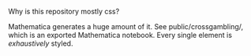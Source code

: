 Why is this repository mostly css?

Mathematica generates a huge amount of it. See public/crossgambling/, which is
an exported Mathematica notebook. Every single element is _exhaustively_ styled.
